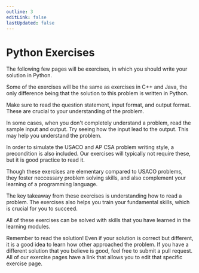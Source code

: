 ```yaml
---
outline: 3
editLink: false
lastUpdated: false
---
```

# Python Exercises
The following few pages will be exercises, in which you should write your solution in Python.

Some of the exercises will be the same as exercises in C++ and Java, the only difference being that the solution to this problem is written in Python.

Make sure to read the question statement, input format, and output format. These are crucial to your understanding of the problem.

In some cases, when you don't completely understand a problem, read the sample input and output. Try seeing how the input lead to the output. This may help you understand the problem.

In order to simulate the USACO and AP CSA problem writing style, a precondition is also included. Our exercises will typically not require these, but it is good practice to read it.

Though these exercises are elementary compared to USACO problems, they foster neccessary problem solving skills, and also complement your learning of a programming language.

The key takeaway from these exercises is understanding how to read a problem. The exercises also helps you train your fundamental skills, which is crucial for you to succeed.

All of these exercises can be solved with skills that you have learned in the learning modules.

Remember to read the solution! Even if your solution is correct but different, it is a good idea to learn how other approached the problem. If you have a different solution that you believe is good, feel free to submit a pull request. All of our exercise pages have a link that allows you to edit that specific exercise page.